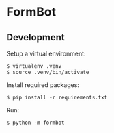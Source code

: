 # FormBot

## Development

Setup a virtual environment:

	$ virtualenv .venv
	$ source .venv/bin/activate

Install required packages:

	$ pip install -r requirements.txt

Run:

	$ python -m formbot
